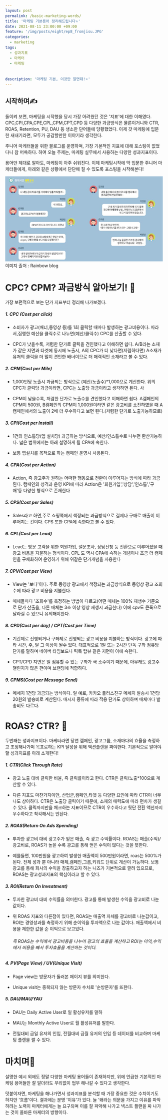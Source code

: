 ```yaml
---
layout: post
permalink: /basic-marketing-words/
title: '마케팅 기본용어 정리해드립니다‍⭐'
date: 2021-08-11 23:00:00 +09:00
feature: '/img/posts/eight/ep8_fromjisu.JPG'
categories:
  - marketing
tags:
  - 성과지표
  - 마케터
  - 마케팅


description: '마케팅 기본, 이것만 알면돼!⭐'
---
```


## 시작하며✍️

돌이켜 보면, 마케팅을 시작했을 당시 가장 어려웠던 것은 '지표'에 대한 이해였다. CPC,CPI,CPA,CPE,CPL,CPM,CPT,CPD 등 다양한 과금방식은 물론이거니와 CTR, ROAS, Retention, PU, DAU 등 생소한 단어들에 당황했었다. 이제 갓 마케팅에 입문한 새내기라면, 모두가 공감할만한 이야기라 생각한다.

주니어 마케터들을 위한 블로그를 운영하며, 가장 기본적인 지표에 대해 포스팅이 없었다니 참 머쓱하다. 하여 오늘 주제는, 마케팅 실무에서 사용하는 다양한 성과지표이다.

용어만 제대로 알아도, 마케팅이 아주 쉬워진다. 이제 마케팅시작에 막 입문한 주니어 마케터들에게, 아래와 같은 상황에서 단단해 질 수 있도록 포스팅을 시작해본다!


![출처/레인보우블로그](/img/posts/eight/img1.JPG)
이미지 출처 : Rainbow blog





# CPC? CPM? 과금방식 알아보기! 💸

가장 보편적으로 보는 단가 지표부터 정리해 나가보겠다.


##### 1. CPC (Cost per click)
  - 소비자가 광고(배너,동영상 등)를 1회 클릭할 때마다 발생하는 광고비용이다. 따라서,집행한 예산을 클릭수로 나누면(예산/클릭수) CPC를 산출할 수 있다.

  - CPC가 낮을수록, 저렴한 단가로 클릭을 견인했다고 이해하면 쉽다. A/B라는 소재가 같은 지면과 타겟에 동시에 노출시, A의 CPC가 더 낮다면(저렴하다면) A소재가 유저의 클릭을 더 많이 견인한 배너이므로 더 매력적인 소재라고 볼 수 있다.


##### 2. CPM(Cost per Mile)
   - 1,000번당 노출시 과금되는 방식으로 (예산/노출수)*1,000으로 계산한다. 위의 CPC가 클릭당 과금이라면, CPC는 노출당 과금이라고 생각하면 된다. 사

   - CPM이 낮을수록, 저렴한 단가로 노출수를 견인했다고 이해하면 쉽다. A캠페인의 CPM이 500원, B캠페인의 CPM이 1,000원이라면 같은 광고비를 소진하였을 때 A캠페인에서의 노출이 2배 더 우수하다고 보면 된다.(저렴한 단가로 노출가능하므로)


##### 3. CPI(Cost per Install)
   - 1건의 인스톨당(앱 설치당) 과금하는 방식으로, 예산/인스톨수로 나누면 환산가능하다. 넓은 범위에서는 아래 설명하게 될 CPA에 속한다.

   - 보통 앱설치를 목적으로 하는 캠페인 운영시 사용된다.


##### 4. CPA(Cost per Action)

  - Action, 즉 광고주가 원하는 어떠한 행동으로 전환이 이루어지는 방식에 따라 과금된다. 캠페인의 성격과 운영 KPI에 따라 Action은 '회원가입','상담','인스톨','구매'등 다양한 형식으로 존재한다


##### 5. CPS(Cost per Sales)

- Sales라고 하면,주로 쇼핑쪽에서 책정되는 과금방식으로 결제나 구매로 매출이 이루어지는 건이다.  CPS 또한 CPA에 속한다고 볼 수 있다.


##### 6. CPL(Cost per Lead)

- Lead는 방문 고객을 위한 회원가입, 설문조사, 상담신청 등 전환으로 이루어졌을 때 광고 비용을 지불하는 형식이다. CPL 도 역시 CPA에 속하는 개념이나 조금 더 캠페인을 구체화하여 운영하기 위해 위같은 단가개념을 사용한다


##### 7. CPV(Cost per View)

  - View는 '보다'이다. 주로 동영상 광고에서 책정되는 과금방식으로 동영상 광고 조회 수에 따라 광고 비용을 지불한다.

-  매체들마다 '조회수'를 측정하는 방법이 다르고(어떤 매체는 100% 재생수 기준으로 단가 산출을, 다른 매체는 3초 이상 영상 재생시 과금한다) 이에 cpv도 큰폭으로 달라질 수 있으니 유의해야한다.


##### 8. CPD(Cost per day) / CPT(Cost per Time)
- 기간제로 진행되거나 구좌제로 진행되는 광고 비용을 지불하는 방식이다. 광고에 따라 시간, 주, 달 그 이상이 될수 있다. 대표적으로 1일 또는 2시간 단독 구좌 점유당 단가를 말하며 네이버 타임보드나 틱톡 탑뷰 같은 지면이 이에 속한다.

-  CPT/CPD 지면은 일 점유할 수 있는 구좌가 극 소수이기 때문에, 아무래도 광고주 챌린지가 많은 편이며 브랜딩에 적합하다.


##### 9.  CPMS(Cost per Message Send)

 - 메세지 1건당 과금되는 방식이다. 일 예로, 카카오 플러스친구 메세지 발송시 1건당 20원의 발송비로 계산된다. 매시지 종류에 따라 적용 단가도 상이하며 매체마다 발송비도 다르다.



# ROAS? CTR? 🙊

 두번째는 성과지표이다. 마케터라면 당연 캠페인, 광고그룹, 소재마다의 효율을 측정하고 조정해나가며 목표로하는 KPI 달성을 위해 액션플랜을 짜야한다. 기본적으로 알아야 할 성과지표를 아래 소개한다!


##### 1. CTR(Click Through Rate)

 -  광고 노출 대비 클릭한 비율, 즉 클릭률이라고 한다.
     CTR은 클릭/노출*100으로 계산할 수 있다.

 -   다른 지표도 마찬가지이만, 산업군,캠페인,타겟 등 다양한 요인에 따라 CTR이 너무나도 상이하다. CTR은 노출당 클릭이기 때문에, 소재의 매력도에 따라 편차가 생길 수 있다. 클릭까지만을 체크하는 지표이므로 CTR이 우수하다고 뒷단 전환 액션까지 우수하다고 착각해서는 안된다.


##### 2.  ROAS(Return On Ads Spending)

  - 투자한 광고비 대비 광고주가 얻은 매출, 즉 광고 수익률이다.
 ROAS는 매출(수익)/광고비로, ROAS가 높을 수록 광고를 통해 얻은 수익이 많다는 것을 뜻한다.

  - 예를들면, 100만원을 광고하여 발생한 매출액이 500만원이라면, roas는 500%가 된다. 전체 성과 뿐 아니라 매체,캠페인,그룹,키워드 단위로 계산이 가능하다. 보통 광고를 통해 회사의 수익을 창출하고자 하는 니즈가 기본적으로 깔려 있으므로, ROAS는 광고성과지표의 핵심이라고 할 수 있다.

##### 3. ROI(Return On Investment)

- 투자한 광고비 대비 수익률을 의미한다. 광고를 통해 발생한 수익을 광고비로 나눈 값이다.
- 위 ROAS 지표와 다른점이 있다면,  ROAS는 매출액 자체를 광고비로 나눈값이고, ROI는 경영성과를 측정하기 위해 순이익을 투자액으로 나눈 값이다. 매출액에서 비용을 제한한 값을 순 이익으로 보고있다.

  ###### 즉 ROAS는 수익에서 광고비용을 나누어 광고의 효율을 계산하고 ROI는 이익,수익에서 비용을 빼서 투자효율을 계산하는 것이다.


##### 4.  PV(Page View) / UV(Unique Visit)

 - Page view는 방문자가 둘러본 페이지 뷰를 의미한다.

 - Unique visit는 중복되지 않는 방문자 수치로 '순방문자'를 뜨한다.


##### 5.  DAU/MAU/YAU

  - DAU는 Daily Active User로 일 활성유저를 말하
  - MAU는 Monthly Active User로 월 활성유저를 말한다.

- 전일대비 금일 유저의 인입, 전월대비 금월 유저의 인입 등 데이터를 비교하며 마케팅 플랜을 짤 수 있다.




# 마치며🐰

설명한 예시 외에도 정말 다양한 마케팅 용어들이 존재하지만, 위에 언급한 기본적인 마케팅 용어들만 잘 알더라도 무리없이 업무 해나갈 수 있다고 생각한다.

덧붙이자면, 마케팅을 해나가면서 성과지표를 분석할 때 가장 중요한 것은 수치이기도 하지만 '흐름'이다. 결과에는 분명 '이유'가 있다. 늘 '왜라는 의문을 가지고 이유를 파악하려는 노력이 마케터에게는 늘 요구되며 이를 잘 파악해 나가고 넥스트 플랜을 짜 나가는 것이 올바른 마케터의 방향이다.
